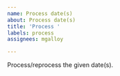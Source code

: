 ```yaml
---
name: Process date(s)
about: Process date(s)
title: 'Process '
labels: process
assignees: mgalloy

---
```


Process/reprocess the given date(s).
